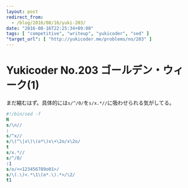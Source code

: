 ```yaml
---
layout: post
redirect_from:
  - /blog/2016/08/16/yuki-203/
date: "2016-08-16T22:25:34+09:00"
tags: [ "competitive", "writeup", "yukicoder", "sed" ]
"target_url": [ "http://yukicoder.me/problems/no/203" ]
---
```


# Yukicoder No.203 ゴールデン・ウィーク(1)

まだ縮むはず。具体的には`s/^/0/`を`s/x.*//`に吸わせられる気がしてる。

``` sed
#!/bin/sed -f
N
s/\n//
:
s/^x//
s/\(^\|x\)\(o*\)x\+\2o/x\2o/
t
s/x.*//
s/^/0/
:1
s/o/<<123456789o01>/
s/\(.\)<.*\1\(o*.\).*>/\2/
t1
```
